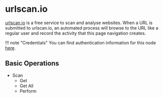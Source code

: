 # urlscan.io

[urlscan.io](https://urlscan.io/) is a free service to scan and analyse websites. When a URL is submitted to urlscan.io, an automated process will browse to the URL like a regular user and record the activity that this page navigation creates.

!!! note "Credentials"
    You can find authentication information for this node [here](/integrations/builtin/credentials/urlScanIo/).


## Basic Operations

* Scan
    * Get
    * Get All
    * Perform
